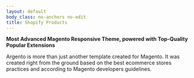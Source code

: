 ```yaml
---
layout: default
body_class: no-anchors no-edit
title: Shopify Products
---
```


**Most Advanced Magento Responsive Theme, powered with Top-Quality Popular Extensions**

Argento is more than just another template created for Magento. It was created right from the ground based on the best ecommerce stores practices and according to Magento developers guidelines.
